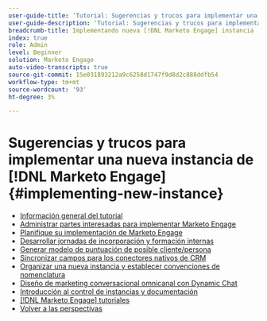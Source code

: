 ```yaml
---
user-guide-title: 'Tutorial: Sugerencias y trucos para implementar una nueva instancia de  [!DNL Marketo Engage] '
user-guide-description: 'Tutorial: Sugerencias y trucos para implementar una nueva instancia de  [!DNL Marketo Engage] '
breadcrumb-title: Implementando nueva [!DNL Marketo Engage] instancia
index: true
role: Admin
level: Beginner
solution: Marketo Engage
auto-video-transcripts: true
source-git-commit: 15e031893212a9c6258d1747f9d8d2c888ddfb54
workflow-type: tm+mt
source-wordcount: '93'
ht-degree: 3%

---
```



# Sugerencias y trucos para implementar una nueva instancia de [!DNL Marketo Engage] {#implementing-new-instance}

+ [Información general del tutorial](./overview.md)
+ [Administrar partes interesadas para implementar Marketo Engage](./managing-stakeholder-communications.md)
+ [Planifique su implementación de Marketo Engage](./planning-for-new-implementation.md)
+ [Desarrollar jornadas de incorporación y formación internas](./internal-training-roadshow.md)
+ [Generar modelo de puntuación de posible cliente/persona](./building-person-scoring-model.md)
+ [Sincronizar campos para los conectores nativos de CRM](./syncing-fields-for-crm-integration.md)
+ [Organizar una nueva instancia y establecer convenciones de nomenclatura](./organizing-new-instance.md)
+ [Diseño de marketing conversacional omnicanal con Dynamic Chat](./designing-omnichannel-conversational-marketing.md)
+ [Introducción al control de instancias y documentación](./documenting-your-instance.md)
+ [[!DNL Marketo Engage] tutoriales](https://experienceleague.adobe.com/docs/marketo-learn/tutorials/overview.html?lang=es)
+ [Volver a las perspectivas](https://experienceleague.adobe.com/es/perspectives#f-el_product=Marketo%20Engage&amp;aq=((%40el_contenttype%20NOT%20%22Community%7CUser%22)%20AND%20(%40el_contenttype%3D%22perspective%22)))
